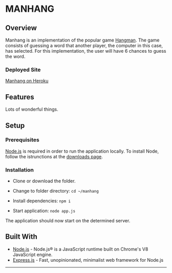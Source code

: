 # MANHANG


## Overview


Manhang is an implementation of the popular game [Hangman](/Users/irvingangulo/dev/manhang-2/README.md). The game consists of guessing a word that another player, the computer in this case, has selected. For this implementation, the user will have 6 chances to guess the word. 

<!-- After the user finishes, the word meaning is automatically searched in two (2) dictionaries, Oxford University Press and Webster-Merrian Online. -->


### Deployed Site

[Manhang on Heroku](https://manhang-irv.herokuapp.com/)


## Features
Lots of wonderful things.

## Setup
### Prerequisites
[Node.js](https://nodejs.org/en/) is required in order to run the application locally. To install Node, follow the istrunctions at the [downloads page](https://nodejs.org/en/download/).

### Installation
- Clone or download the folder. 

- Change to folder directory: `cd ~/manhang`

- Install dependencies: `npm i`

- Start application: `node app.js`

The application should now start on the determined server. 



## Built With

- [Node.js](https://nodejs.org/en/download/) - Node.js® is a JavaScript runtime built on Chrome's V8 JavaScript engine.
- [Express.js](https://expressjs.com/) - Fast, unopinionated, minimalist web framework for Node.js


<!-- not sure if will keep this -->
<!-- - [Mongoose](https://mongoosejs.com/) - Elegant mongodb object modeling for node.js -->



<!-- ## Acknowledgments -->


 
-----------------------------------------------------------------

